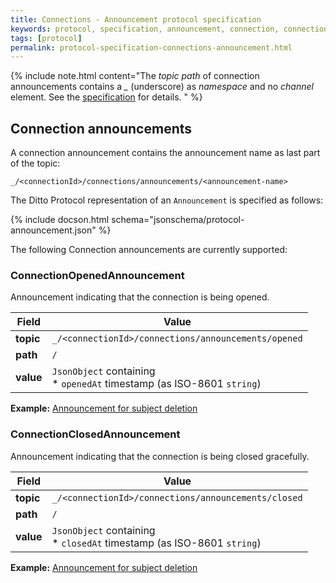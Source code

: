 ```yaml
---
title: Connections - Announcement protocol specification
keywords: protocol, specification, announcement, connection, connections, connectivity
tags: [protocol]
permalink: protocol-specification-connections-announcement.html
---
```


{% include note.html content="The *topic path* of connection announcements contains a *_* (underscore) as *namespace* 
and no *channel* element. 
See the [specification](protocol-specification-connections.html#ditto-protocol-topic-structure-for-connections) for 
details. " %}

## Connection announcements

A connection announcement contains the announcement name as last part of the topic:
```
_/<connectionId>/connections/announcements/<announcement-name>
```

The Ditto Protocol representation of an `Announcement` is specified as follows:

{% include docson.html schema="jsonschema/protocol-announcement.json" %}

The following Connection announcements are currently supported:

### ConnectionOpenedAnnouncement

Announcement indicating that the connection is being opened.

| Field     | Value                   |
|-----------|-------------------------|
| **topic** | `_/<connectionId>/connections/announcements/opened` |
| **path**  | `/`     |
| **value** |  `JsonObject` containing<br/>* `openedAt` timestamp (as ISO-8601 `string`)|

**Example:** [Announcement for subject deletion](protocol-examples-connections-announcement-opened.html)

### ConnectionClosedAnnouncement

Announcement indicating that the connection is being closed gracefully.

| Field     | Value                   |
|-----------|-------------------------|
| **topic** | `_/<connectionId>/connections/announcements/closed` |
| **path**  | `/`     |
| **value** |  `JsonObject` containing<br/>* `closedAt` timestamp (as ISO-8601 `string`)|

**Example:** [Announcement for subject deletion](protocol-examples-connections-announcement-closed.html)
